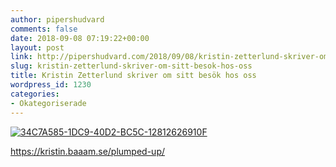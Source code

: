 ```yaml
---
author: pipershudvard
comments: false
date: 2018-09-08 07:19:22+00:00
layout: post
link: http://pipershudvard.com/2018/09/08/kristin-zetterlund-skriver-om-sitt-besok-hos-oss/
slug: kristin-zetterlund-skriver-om-sitt-besok-hos-oss
title: Kristin Zetterlund skriver om sitt besök hos oss
wordpress_id: 1230
categories:
- Okategoriserade
---
```


[![34C7A585-1DC9-40D2-BC5C-12812626910F](https://pipershudvard.files.wordpress.com/2018/09/34c7a585-1dc9-40d2-bc5c-12812626910f.jpeg?w=1710)](https://kristin.baaam.se/plumped-up/)


https://kristin.baaam.se/plumped-up/
